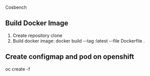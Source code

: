 Cosbench



## Build Docker Image

1. Create repository clone
2. Build docker image: docker build --tag <repo>:latest --file Dockerfile .

## Create configmap and pod on openshift
  oc create -f <yaml>
